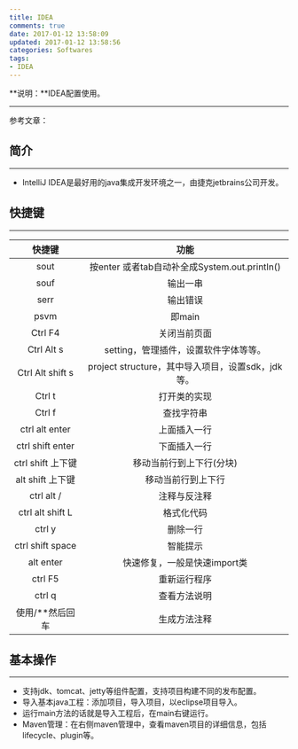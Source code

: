 ```yaml
---
title: IDEA
comments: true
date: 2017-01-12 13:58:09
updated: 2017-01-12 13:58:56
categories: Softwares
tags:
- IDEA
---
```


**说明：**IDEA配置使用。
<!-- more -->


---
参考文章：

## 简介
---
* IntelliJ IDEA是最好用的java集成开发环境之一，由捷克jetbrains公司开发。

## 快捷键
---

|快捷键	|功能	|
|:---:	|:---:	|
|sout	|按enter 或者tab自动补全成System.out.println()	|
|souf	|输出一串	|
|serr 	|输出错误	|
|psvm 	|即main	|
|Ctrl F4	|关闭当前页面	|
|Ctrl Alt s 	|setting，管理插件，设置软件字体等等。	|
|Ctrl Alt shift s 	| project structure，其中导入项目，设置sdk，jdk等。	|
|Ctrl t 	|打开类的实现	|
|Ctrl f 	|查找字符串	|
|ctrl alt enter 	|上面插入一行	|
|ctrl shift enter 	|下面插入一行	|
|ctrl shift 上下键 	|移动当前行到上下行(分块)	|
|alt shift 上下键 	|移动当前行到上下行	|
|ctrl alt / 	|注释与反注释	|
|ctrl alt shift L 	|格式化代码	|
|ctrl y 	|删除一行	|
|ctrl shift space 	|智能提示	|
|alt enter 	|快速修复，一般是快速import类	|
|ctrl F5 	|重新运行程序	|
|ctrl q 	|查看方法说明	|
|使用/**然后回车 	|生成方法注释|


## 基本操作
---
* 支持jdk、tomcat、jetty等组件配置，支持项目构建不同的发布配置。
* 导入基本java工程：添加项目，导入项目，以eclipse项目导入。
* 运行main方法的话就是导入工程后，在main右键运行。
* Maven管理：在右侧maven管理中，查看maven项目的详细信息，包括lifecycle、plugin等。

